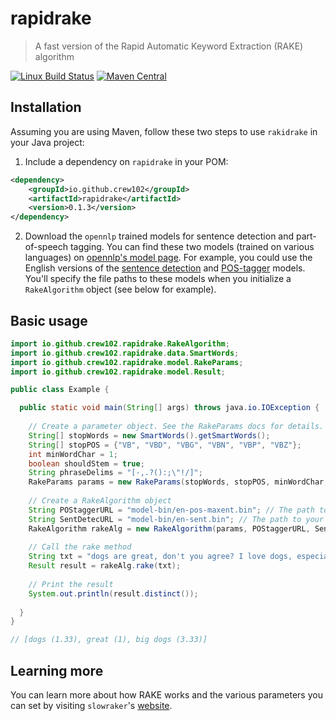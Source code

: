 rapidrake
================

> A fast version of the Rapid Automatic Keyword Extraction (RAKE) algorithm

[![Linux Build Status](https://travis-ci.org/crew102/rapidrake-java.svg?branch=master)](https://travis-ci.org/crew102/rapidrake-java)
[![Maven Central](https://maven-badges.herokuapp.com/maven-central/io.github.crew102/rapidrake/badge.svg)](https://maven-badges.herokuapp.com/maven-central/io.github.crew102/rapidrake)

Installation
------------

Assuming you are using Maven, follow these two steps to use `rakidrake` in your Java project:

1. Include a dependency on `rapidrake` in your POM:

```xml
<dependency>
    <groupId>io.github.crew102</groupId>
    <artifactId>rapidrake</artifactId>
    <version>0.1.3</version>
</dependency>
```

2. Download the `opennlp` trained models for sentence detection and part-of-speech tagging. You can find these two models (trained on various languages) on [opennlp's model page](http://opennlp.sourceforge.net/models-1.5/). For example, you could use the English versions of the [sentence detection](http://opennlp.sourceforge.net/models-1.5/en-sent.bin) and [POS-tagger](http://opennlp.sourceforge.net/models-1.5/en-pos-maxent.bin) models. You'll specify the file paths to these models when you initialize a `RakeAlgorithm` object (see below for example).

Basic usage
------------

```java
import io.github.crew102.rapidrake.RakeAlgorithm;
import io.github.crew102.rapidrake.data.SmartWords;
import io.github.crew102.rapidrake.model.RakeParams;
import io.github.crew102.rapidrake.model.Result;

public class Example {

  public static void main(String[] args) throws java.io.IOException {
    
    // Create a parameter object. See the RakeParams docs for details.
    String[] stopWords = new SmartWords().getSmartWords(); 
    String[] stopPOS = {"VB", "VBD", "VBG", "VBN", "VBP", "VBZ"}; 
    int minWordChar = 1;
    boolean shouldStem = true;
    String phraseDelims = "[-,.?():;\"!/]"; 
    RakeParams params = new RakeParams(stopWords, stopPOS, minWordChar, shouldStem, phraseDelims);
    
    // Create a RakeAlgorithm object
    String POStaggerURL = "model-bin/en-pos-maxent.bin"; // The path to your POS tagging model
    String SentDetecURL = "model-bin/en-sent.bin"; // The path to your sentence detection model
    RakeAlgorithm rakeAlg = new RakeAlgorithm(params, POStaggerURL, SentDetecURL);
    
    // Call the rake method
    String txt = "dogs are great, don't you agree? I love dogs, especially big dogs";
    Result result = rakeAlg.rake(txt);
    
    // Print the result
    System.out.println(result.distinct());
    
  }
}

// [dogs (1.33), great (1), big dogs (3.33)]
```

Learning more
------------

You can learn more about how RAKE works and the various parameters you can set by visiting `slowraker`'s [website](https://crew102.github.io/slowraker/index.html).